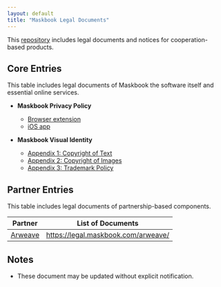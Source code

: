 ```yaml
---
layout: default
title: "Maskbook Legal Documents"
---
```


This [repository](https://github.com/DimensionDev/Maskbook-Legal) includes legal documents and notices for cooperation-based products.

## Core Entries

This table includes legal documents of Maskbook the software itself and essential online services.

- **Maskbook Privacy Policy**

  - [Browser extension](maskbook/privacy-policy-browser.md)
  - [iOS app](maskbook/privacy-policy-ios.md)

- **Maskbook Visual Identity**

  - [Appendix 1: Copyright of Text](https://dimensiondev.github.io/Maskbook-VI/#appendix-1-copyright-of-text)
  - [Appendix 2: Copyright of Images](https://dimensiondev.github.io/Maskbook-VI/#appendix-2-copyright-of-images)
  - [Appendix 3: Trademark Policy](https://dimensiondev.github.io/Maskbook-VI/#appendix-3-trademark-policy)

## Partner Entries

This table includes legal documents of partnership-based components.

| Partner                        | List of Documents                     |
| ------------------------------ | ------------------------------------- |
| [Arweave](https://arweave.org) | <https://legal.maskbook.com/arweave/> |

## Notes

- These document may be updated without explicit notification.
